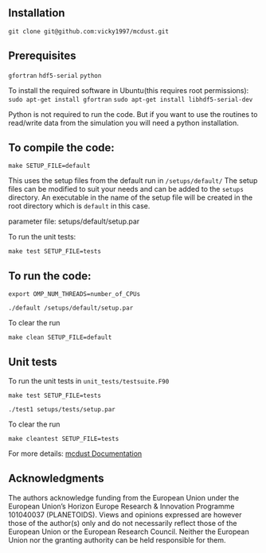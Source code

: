 ## Installation

`git clone git@github.com:vicky1997/mcdust.git`

## Prerequisites

`gfortran` `hdf5-serial` `python`

To install the required software in Ubuntu(this requires root permissions):
`sudo apt-get install gfortran`
`sudo apt-get install libhdf5-serial-dev`

Python is not required to run the code. But if you want to use the routines to read/write data from the simulation you will need a python installation.

## To compile the code: 

`make SETUP_FILE=default`

This uses the setup files from the default run in `/setups/default/` 
The setup files can be modified to suit your needs and can be added to the `setups` directory. An executable in the name of the setup file will be created in the root directory which is `default` in this case.

parameter file: setups/default/setup.par

To run the unit tests:

`make test SETUP_FILE=tests`
## To run the code: 

`export OMP_NUM_THREADS=number_of_CPUs`

`./default /setups/default/setup.par`

To clear the run

`make clean SETUP_FILE=default`

## Unit tests
To run the unit tests in `unit_tests/testsuite.F90`

`make test SETUP_FILE=tests`

`./test1 setups/tests/setup.par`

To clear the run

`make cleantest SETUP_FILE=tests`

For more details: [mcdust Documentation](https://mcdust.readthedocs.io/en/latest/)

## Acknowledgments
The authors acknowledge funding from the European Union under the European Union’s Horizon Europe Research \& Innovation Programme 101040037 (PLANETOIDS). Views and opinions expressed are however those of the author(s) only and do not necessarily reflect those of the European Union or the European Research Council. Neither the European Union nor the granting authority can be held responsible for them.